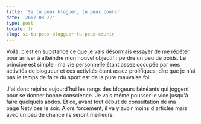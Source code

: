 ```yaml
---
title: 'Si tu peux bloguer, tu peux courir'
date: '2007-08-27'
type: post
locale: fr
slug: si-tu-peux-blogguer-tu-peux-courir
---
```


Voilà, c'est en substance ce que je vais désormais essayer de me répéter pour arriver à atteindre mon nouvel objectif&nbsp;: perdre un peu de poids. Le principe est simple&nbsp;: ma vie personnelle étant assez occupée par mes activités de blogueur et ces activités étant assez prolifiques, dire que je n'ai pas le temps de faire du sport est de la pure mauvaise foi. <!-- more -->

J'ai donc rejoins aujourd'hui les rangs des blogeurs fainéants qui joggent pour se donner bonne conscience. Je vais même pousser le vice jusqu'à faire quelquels abdos. Et ce, avant tout début de consultation de ma page Netvibes le soir. Alors forcément, il va y avoir moins d'articles mais avec un peu de chance ils seront meilleurs.
